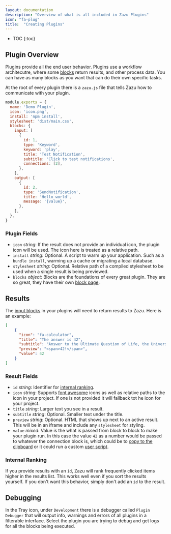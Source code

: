 ```yaml
---
layout: documentation
description: "Overview of what is all included in Zazu Plugins"
icon: "fa-plug"
title:  "Creating Plugins"
---
```


* TOC
{:toc}

## Plugin Overview

Plugins provide all the end user behavior. Plugins use a workflow architecutre,
where some [blocks](/documentation/blocks/) return results, and other process
data. You can have as many blocks as you want that can do their own specific
tasks.

At the root of every plugin there is a `zazu.js` file that tells Zazu how to
communicate with your plugin.

~~~ javascript
module.exports = {
  name: 'Demo Plugin',
  icon: 'icon.png',
  install: 'npm install',
  stylesheet: 'dist/main.css',
  blocks: {
    input: [
      {
        id: 1,
        type: 'Keyword',
        keyword: 'play',
        title: 'Test Notification',
        subtitle: 'Click to test notifications',
        connections: [2],
      },
    ],
    output: [
      {
        id: 2,
        type: 'SendNotification',
        title: 'Hello world',
        message: '{value}',
      },
    ],
  },
}
~~~~

### Plugin Fields

* `icon` *string*: If the result does not provide an individual icon, the plugin
icon will be used. The icon here is treated as a relative path.
* `install` *string*: Optional. A script to warm up your application. Such as a
`bundle install`, warming up a cache or migrating a local database.
* `stylesheet` *string*: Optional. Relative path of a compiled stylesheet to be
  used when a single result is being previewed.
* `blocks` *object*:  Blocks are the foundations of every great plugin. They are
so great, they have their own [block page](/documentation/blocks/).

## Results

The [input blocks](/documentation/blocks/#input-blocks) in your plugins will
need to return results to Zazu. Here is an example:

~~~ json
[
    {
      "icon": "fa-calculator",
      "title": "The answer is 42",
      "subtitle": "Answer to the Ultimate Question of Life, the Universe, and Everything",
      "preview": "<span>42!</span>",
      "value": 42
    }
]
~~~

### Result Fields

* `id` *string*: Identifier for [internal ranking](#internal-ranking).
* `icon` *string*: Supports [font awesome](http://fontawesome.io/icons/)
icons as well as relative paths to the icon in your project. If one is not
provided it will fallback tot he icon for your project.
* `title` *string*: Larger text you see in a result.
* `subtitle` *string*: Optional. Smaller text under the title.
* `preview` *string*: Optional. HTML that shows up next to an active result.
  This will be in an iframe and include any `stylesheet` for styling.
* `value` *mixed*: Value is the what is passed from block to block to make your
plugin run. In this case the value `42` as a number would be passed to whatever
the connection block is, which could be to
[copy to the clipboard](/documentation/blocks/#copy-to-clipboard) or it could
run a custom [user script](/documentation/blocks/#user-script).

### Internal Ranking

If you provide results with an `id`, Zazu will rank frequently clicked items
higher in the results list. This works well even if you sort the results
yourself. If you don't want this behavior, simply don't add an `id` to the
result.

## Debugging

In the Tray icon, under `Development` there is a debugger called `Plugin
Debugger` that will output info, warnings and errors of all plugins in a
filterable interface. Select the plugin you are trying to debug and get logs
for all the blocks being executed.
